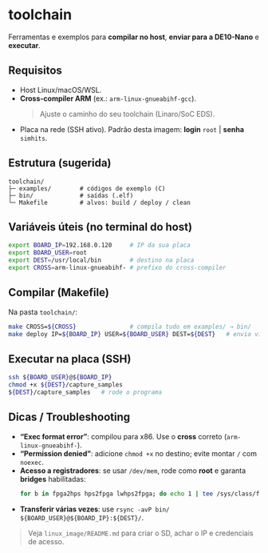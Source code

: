 # toolchain

Ferramentas e exemplos para **compilar no host**, **enviar para a DE10-Nano** e **executar**.

## Requisitos
- Host Linux/macOS/WSL.
- **Cross-compiler ARM** (ex.: `arm-linux-gnueabihf-gcc`).  
  > Ajuste o caminho do seu toolchain (Linaro/SoC EDS).  
- Placa na rede (SSH ativo). Padrão desta imagem: **login** `root` | **senha** `simhits`.

## Estrutura (sugerida)
```
toolchain/
├─ examples/        # códigos de exemplo (C)
├─ bin/             # saídas (.elf)
└─ Makefile         # alvos: build / deploy / clean
```

## Variáveis úteis (no terminal do host)
```bash
export BOARD_IP=192.168.0.120     # IP da sua placa
export BOARD_USER=root
export DEST=/usr/local/bin        # destino na placa
export CROSS=arm-linux-gnueabihf- # prefixo do cross-compiler
```

## Compilar (Makefile)
Na pasta `toolchain/`:
```bash
make CROSS=${CROSS}               # compila tudo em examples/ → bin/
make deploy IP=${BOARD_IP} USER=${BOARD_USER} DEST=${DEST}   # envia via scp
```

## Executar na placa (SSH)
```bash
ssh ${BOARD_USER}@${BOARD_IP}
chmod +x ${DEST}/capture_samples
${DEST}/capture_samples   # rode o programa
```

## Dicas / Troubleshooting
- **“Exec format error”**: compilou para x86. Use o **cross** correto (`arm-linux-gnueabihf-`).
- **“Permission denied”**: adicione `chmod +x` no destino; evite montar `/` com `noexec`.
- **Acesso a registradores**: se usar `/dev/mem`, rode como **root** e garanta **bridges** habilitadas:
  ```bash
  for b in fpga2hps hps2fpga lwhps2fpga; do echo 1 | tee /sys/class/fpga_bridge/$b/enable; done
  ```
- **Transferir várias vezes**: use `rsync -avP bin/ ${BOARD_USER}@${BOARD_IP}:${DEST}/`.

> Veja `linux_image/README.md` para criar o SD, achar o IP e credenciais de acesso.
